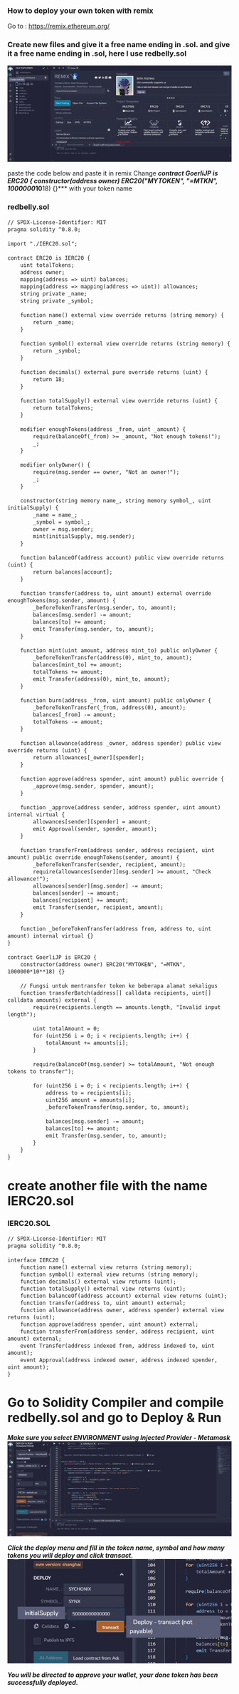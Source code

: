 ### How to deploy your own token with remix

Go to : https://remix.ethereum.org/
### Create new files and give it a free name ending in .sol. and give it a free name ending in .sol, here I use redbelly.sol
![image](https://raw.githubusercontent.com/sychonix/chain/main/remix/photos/photo1704046257.jpeg)

paste the code below and paste it in remix
Change ***contract GoerliJP is ERC20 {
    constructor(address owner) ERC20("MYTOKEN", "=MTKN", 1000000*10**18) {}*** with your token name
### redbelly.sol
```
// SPDX-License-Identifier: MIT
pragma solidity ^0.8.0;

import "./IERC20.sol";

contract ERC20 is IERC20 {
    uint totalTokens;
    address owner;
    mapping(address => uint) balances;
    mapping(address => mapping(address => uint)) allowances;
    string private _name;
    string private _symbol;

    function name() external view override returns (string memory) {
        return _name;
    }

    function symbol() external view override returns (string memory) {
        return _symbol;
    }

    function decimals() external pure override returns (uint) {
        return 18;
    }

    function totalSupply() external view override returns (uint) {
        return totalTokens;
    }

    modifier enoughTokens(address _from, uint _amount) {
        require(balanceOf(_from) >= _amount, "Not enough tokens!");
        _;
    }

    modifier onlyOwner() {
        require(msg.sender == owner, "Not an owner!");
        _;
    }

    constructor(string memory name_, string memory symbol_, uint initialSupply) {
        _name = name_;
        _symbol = symbol_;
        owner = msg.sender;
        mint(initialSupply, msg.sender);
    }

    function balanceOf(address account) public view override returns (uint) {
        return balances[account];
    }

    function transfer(address to, uint amount) external override enoughTokens(msg.sender, amount) {
        _beforeTokenTransfer(msg.sender, to, amount);
        balances[msg.sender] -= amount;
        balances[to] += amount;
        emit Transfer(msg.sender, to, amount);
    }

    function mint(uint amount, address mint_to) public onlyOwner {
        _beforeTokenTransfer(address(0), mint_to, amount);
        balances[mint_to] += amount;
        totalTokens += amount;
        emit Transfer(address(0), mint_to, amount);
    }

    function burn(address _from, uint amount) public onlyOwner {
        _beforeTokenTransfer(_from, address(0), amount);
        balances[_from] -= amount;
        totalTokens -= amount;
    }

    function allowance(address _owner, address spender) public view override returns (uint) {
        return allowances[_owner][spender];
    }

    function approve(address spender, uint amount) public override {
        _approve(msg.sender, spender, amount);
    }

    function _approve(address sender, address spender, uint amount) internal virtual {
        allowances[sender][spender] = amount;
        emit Approval(sender, spender, amount);
    }

    function transferFrom(address sender, address recipient, uint amount) public override enoughTokens(sender, amount) {
        _beforeTokenTransfer(sender, recipient, amount);
        require(allowances[sender][msg.sender] >= amount, "Check allowance!");
        allowances[sender][msg.sender] -= amount;
        balances[sender] -= amount;
        balances[recipient] += amount;
        emit Transfer(sender, recipient, amount);
    }

    function _beforeTokenTransfer(address from, address to, uint amount) internal virtual {}
}

contract GoerliJP is ERC20 {
    constructor(address owner) ERC20("MYTOKEN", "=MTKN", 1000000*10**18) {}

    // Fungsi untuk mentransfer token ke beberapa alamat sekaligus
    function transferBatch(address[] calldata recipients, uint[] calldata amounts) external {
        require(recipients.length == amounts.length, "Invalid input length");

        uint totalAmount = 0;
        for (uint256 i = 0; i < recipients.length; i++) {
            totalAmount += amounts[i];
        }

        require(balanceOf(msg.sender) >= totalAmount, "Not enough tokens to transfer");

        for (uint256 i = 0; i < recipients.length; i++) {
            address to = recipients[i];
            uint256 amount = amounts[i];
            _beforeTokenTransfer(msg.sender, to, amount);

            balances[msg.sender] -= amount;
            balances[to] += amount;
            emit Transfer(msg.sender, to, amount);
        }
    }
}
```
# create another file with the name IERC20.sol

### IERC20.SOL
```
// SPDX-License-Identifier: MIT
pragma solidity ^0.8.0;

interface IERC20 {
    function name() external view returns (string memory);
    function symbol() external view returns (string memory);
    function decimals() external view returns (uint);
    function totalSupply() external view returns (uint);
    function balanceOf(address account) external view returns (uint);
    function transfer(address to, uint amount) external;
    function allowance(address owner, address spender) external view returns (uint);
    function approve(address spender, uint amount) external;
    function transferFrom(address sender, address recipient, uint amount) external;
    event Transfer(address indexed from, address indexed to, uint amount);
    event Approval(address indexed owner, address indexed spender, uint amount);
}
```

# Go to Solidity Compiler and compile redbelly.sol and go to Deploy & Run 
***Make sure you select ENVIRONMENT using Injected Provider - Metamask***
![image](https://raw.githubusercontent.com/sychonix/chain/main/remix/photos/photo1704046980.jpeg)

***Click the deploy menu and fill in the token name, symbol and how many tokens you will deploy and click transact.***
![image](https://raw.githubusercontent.com/sychonix/chain/main/remix/photos/photo1704047591.jpeg)

***You will be directed to approve your wallet, your done token has been successfully deployed.***
